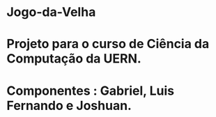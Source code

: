 # Jogo-da-Velha
# Projeto para o curso de Ciência da Computação da UERN.
# Componentes : Gabriel, Luis Fernando e Joshuan.

